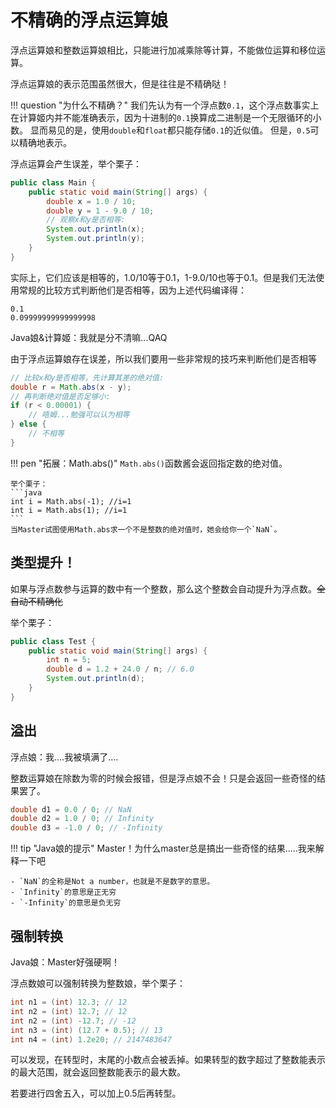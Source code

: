 # 不精确的浮点运算娘

浮点运算娘和整数运算娘相比，只能进行加减乘除等计算，不能做位运算和移位运算。

浮点运算娘的表示范围虽然很大，但是往往是不精确哒！

!!! question "为什么不精确？"
    我们先认为有一个浮点数`0.1`，这个浮点数事实上在计算姬内并不能准确表示，因为十进制的`0.1`换算成二进制是一个无限循环的小数。
    显而易见的是，使用`double`和`float`都只能存储`0.1`的近似值。
    但是，`0.5`可以精确地表示。

浮点运算会产生误差，举个栗子：
```java
public class Main {
    public static void main(String[] args) {
        double x = 1.0 / 10;
        double y = 1 - 9.0 / 10;
        // 观察x和y是否相等:
        System.out.println(x);
        System.out.println(y);
    }
}
```
实际上，它们应该是相等的，1.0/10等于0.1，1-9.0/10也等于0.1。但是我们无法使用常规的比较方式判断他们是否相等，因为上述代码编译得：

```
0.1
0.09999999999999998
```
Java娘&计算姬：我就是分不清嘛...QAQ

由于浮点运算娘存在误差，所以我们要用一些非常规的技巧来判断他们是否相等
```java
// 比较x和y是否相等，先计算其差的绝对值:
double r = Math.abs(x - y);
// 再判断绝对值是否足够小:
if (r < 0.00001) {
    // 唔姆...勉强可以认为相等
} else {
    // 不相等
}
```

!!! pen "拓展：Math.abs()"
    `Math.abs()`函数酱会返回指定数的绝对值。
    
    举个栗子：
    ```java
    int i = Math.abs(-1); //i=1
    int i = Math.abs(1); //i=1
    ```
    当Master试图使用Math.abs求一个不是整数的绝对值时，她会给你一个`NaN`。
    
## 类型提升！

如果与浮点数参与运算的数中有一个整数，那么这个整数会自动提升为浮点数。~~全自动不精确化~~

举个栗子：
```java
public class Test {
    public static void main(String[] args) {
        int n = 5;
        double d = 1.2 + 24.0 / n; // 6.0
        System.out.println(d);
    }
}
```

## 溢出

浮点娘：我....我被填满了....

整数运算娘在除数为零的时候会报错，但是浮点娘不会！只是会返回一些奇怪的结果罢了。

```java
double d1 = 0.0 / 0; // NaN
double d2 = 1.0 / 0; // Infinity
double d3 = -1.0 / 0; // -Infinity
```

!!! tip "Java娘的提示"
    Master！为什么master总是搞出一些奇怪的结果.....我来解释一下吧
    
    - `NaN`的全称是Not a number，也就是不是数字的意思。
    - `Infinity`的意思是正无穷
    - `-Infinity`的意思是负无穷

## 强制转换

Java娘：Master好强硬啊！

浮点数娘可以强制转换为整数娘，举个栗子：
```java
int n1 = (int) 12.3; // 12
int n2 = (int) 12.7; // 12
int n2 = (int) -12.7; // -12
int n3 = (int) (12.7 + 0.5); // 13
int n4 = (int) 1.2e20; // 2147483647
```
可以发现，在转型时，末尾的小数点会被丢掉。如果转型的数字超过了整数能表示的最大范围，就会返回整数能表示的最大数。

若要进行四舍五入，可以加上0.5后再转型。